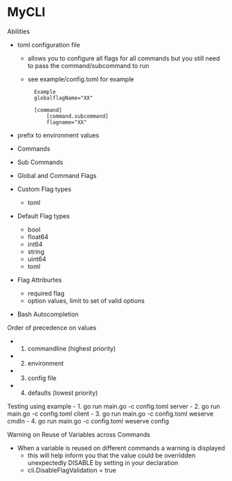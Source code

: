# MyCLI

  Abilities
  - toml configuration file

    - allows you to configure all flags for all commands but you still  need to pass the command/subcommand to run
    - see example/config.toml for example
      
            Example
            globalflagName="XX"
      
            [command]
                [command.subcommand]
                flagname="XX"
  - prefix to environment values
  - Commands
  - Sub Commands
  - Global and Command Flags
  - Custom Flag types 
    - toml
  - Default Flag types
    - bool
    - float64
    - int64
    - string
    - uint64
    - toml
  - Flag Attriburtes
    - required flag
    - option values, limit to set of valid options
  - Bash Autocompletion
    
Order of precedence on values
   - 1. commandline  (highest priority)
   - 2. environment
   - 3. config file
   - 4. defaults     (lowest priority)

Testing using example
    - 1. go run main.go -c config.toml server
    - 2. go run main.go -c config.toml client
    - 3. go run main.go -c config.toml weserve cmdln
    - 4. go run main.go -c config.toml weserve config

Warning on Reuse of Variables across Commands
- When a variable is reused on different commands a warning is displayed
  - this will help inform you that the value could be overridden unexpectedly
  DISABLE by setting in your declaration
  - cli.DisableFlagValidation = true
